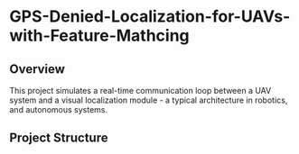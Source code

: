 # GPS-Denied-Localization-for-UAVs-with-Feature-Mathcing
## Overview
This project simulates a real-time communication loop between a UAV system and a visual localization module - a typical architecture in robotics, and autonomous systems.

## Project Structure


